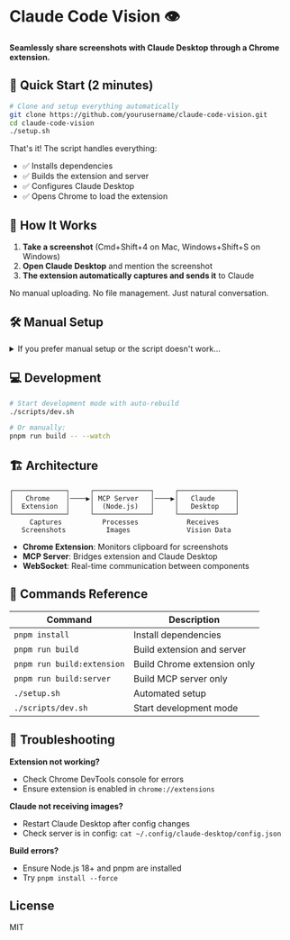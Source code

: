 # Claude Code Vision 👁️

**Seamlessly share screenshots with Claude Desktop through a Chrome extension.**

## 🚀 Quick Start (2 minutes)

```bash
# Clone and setup everything automatically
git clone https://github.com/yourusername/claude-code-vision.git
cd claude-code-vision
./setup.sh
```

That's it! The script handles everything:
- ✅ Installs dependencies
- ✅ Builds the extension and server
- ✅ Configures Claude Desktop
- ✅ Opens Chrome to load the extension

## 🎯 How It Works

1. **Take a screenshot** (Cmd+Shift+4 on Mac, Windows+Shift+S on Windows)
2. **Open Claude Desktop** and mention the screenshot
3. **The extension automatically captures and sends it** to Claude

No manual uploading. No file management. Just natural conversation.

## 🛠️ Manual Setup

<details>
<summary>If you prefer manual setup or the script doesn't work...</summary>

### Prerequisites
- Node.js 18+
- pnpm (`npm install -g pnpm`)
- Chrome browser
- Claude Desktop app

### Steps

1. **Install and build**
```bash
pnpm install
pnpm run build
```

2. **Configure Claude Desktop**

Add to `~/.config/claude-desktop/config.json`:
```json
{
  "mcpServers": {
    "vision-server": {
      "command": "node",
      "args": ["/absolute/path/to/claude-code-vision/dist/server/index.js"]
    }
  }
}
```

3. **Load Chrome extension**
- Open `chrome://extensions`
- Enable "Developer mode"
- Click "Load unpacked"
- Select `dist/extension` folder

4. **Restart Claude Desktop**

</details>

## 💻 Development

```bash
# Start development mode with auto-rebuild
./scripts/dev.sh

# Or manually:
pnpm run build -- --watch
```

## 🏗️ Architecture

```
┌─────────────┐     ┌──────────────┐     ┌──────────────┐
│   Chrome    │────▶│ MCP Server   │────▶│   Claude     │
│  Extension  │     │  (Node.js)   │     │   Desktop    │
└─────────────┘     └──────────────┘     └──────────────┘
     Captures          Processes            Receives
   Screenshots          Images              Vision Data
```

- **Chrome Extension**: Monitors clipboard for screenshots
- **MCP Server**: Bridges extension and Claude Desktop
- **WebSocket**: Real-time communication between components

## 📝 Commands Reference

| Command | Description |
|---------|-------------|
| `pnpm install` | Install dependencies |
| `pnpm run build` | Build extension and server |
| `pnpm run build:extension` | Build Chrome extension only |
| `pnpm run build:server` | Build MCP server only |
| `./setup.sh` | Automated setup |
| `./scripts/dev.sh` | Start development mode |

## 🤔 Troubleshooting

**Extension not working?**
- Check Chrome DevTools console for errors
- Ensure extension is enabled in `chrome://extensions`

**Claude not receiving images?**
- Restart Claude Desktop after config changes
- Check server is in config: `cat ~/.config/claude-desktop/config.json`

**Build errors?**
- Ensure Node.js 18+ and pnpm are installed
- Try `pnpm install --force`

## License

MIT